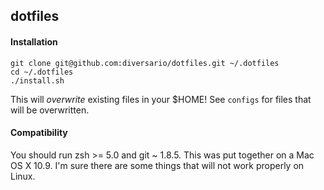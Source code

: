 ## dotfiles

#### Installation

```shell
git clone git@github.com:diversario/dotfiles.git ~/.dotfiles
cd ~/.dotfiles
./install.sh
```

This will *overwrite* existing files in your $HOME! See `configs` for files that will be overwritten.

#### Compatibility

You should run zsh >= 5.0 and git ~ 1.8.5.
This was put together on a Mac OS X 10.9. I'm sure there are some things that will not work properly on Linux.
